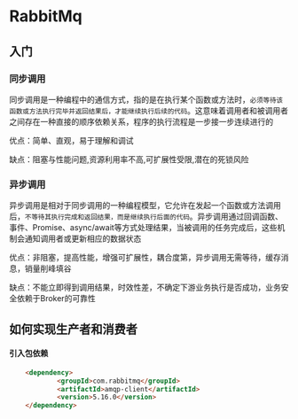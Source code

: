 # RabbitMq

## 入门

### 同步调用

同步调用是一种编程中的通信方式，指的是在执行某个函数或方法时，`必须等待该函数或方法执行完毕并返回结果后，才能继续执行后续的代码`。这意味着调用者和被调用者之间存在一种直接的顺序依赖关系，程序的执行流程是一步接一步连续进行的

优点：简单、直观，易于理解和调试

缺点：阻塞与性能问题,资源利用率不高,可扩展性受限,潜在的死锁风险

### 异步调用

异步调用是相对于同步调用的一种编程模型，它允许在发起一个函数或方法调用后，`不等待其执行完成和返回结果，而是继续执行后面的代码`。异步调用通过回调函数、事件、Promise、async/await等方式处理结果，当被调用的任务完成后，这些机制会通知调用者或更新相应的数据状态

优点：非阻塞，提高性能，增强可扩展性，耦合度第，异步调用无需等待，缓存消息，销量削峰填谷

缺点：不能立即得到调用结果，时效性差，不确定下游业务执行是否成功，业务安全依赖于Broker的可靠性

## 如何实现生产者和消费者

#### 引入包依赖

```html
	<dependency>
            <groupId>com.rabbitmq</groupId>
            <artifactId>amqp-client</artifactId>
            <version>5.16.0</version>
 	</dependency>
```

